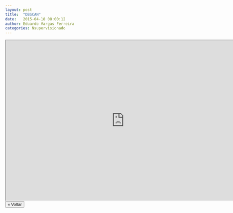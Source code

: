 ```yaml
---
layout: post
title:  "DBSCAN"
date:   2015-04-18 08:00:12
author: Eduardo Vargas Ferreira
categories: Nsupervisionado 
---
```


<center>
<iframe width="760" height="515" src="https://www.youtube.com/embed/225-6Uq4OeQ?autoplay=0"> </iframe>
</center>


<FORM>
<INPUT Type="BUTTON" align="left" Value="&laquo; Voltar" Onclick="window.location.href='https://eduardoleg.github.io/ML4all/1parte/'">
</FORM>
